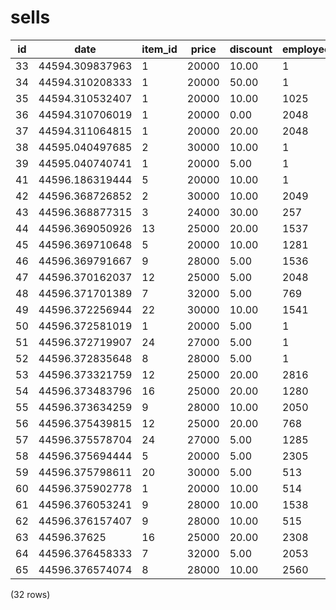 sells
=====

| id |      date       | item_id | price | discount | employee_id |
|----|-----------------|---------|-------|----------|-------------|
| 33 | 44594.309837963 | 1       | 20000 | 10.00    | 1           |
| 34 | 44594.310208333 | 1       | 20000 | 50.00    | 1           |
| 35 | 44594.310532407 | 1       | 20000 | 10.00    | 1025        |
| 36 | 44594.310706019 | 1       | 20000 | 0.00     | 2048        |
| 37 | 44594.311064815 | 1       | 20000 | 20.00    | 2048        |
| 38 | 44595.040497685 | 2       | 30000 | 10.00    | 1           |
| 39 | 44595.040740741 | 1       | 20000 | 5.00     | 1           |
| 41 | 44596.186319444 | 5       | 20000 | 10.00    | 1           |
| 42 | 44596.368726852 | 2       | 30000 | 10.00    | 2049        |
| 43 | 44596.368877315 | 3       | 24000 | 30.00    | 257         |
| 44 | 44596.369050926 | 13      | 25000 | 20.00    | 1537        |
| 45 | 44596.369710648 | 5       | 20000 | 10.00    | 1281        |
| 46 | 44596.369791667 | 9       | 28000 | 5.00     | 1536        |
| 47 | 44596.370162037 | 12      | 25000 | 5.00     | 2048        |
| 48 | 44596.371701389 | 7       | 32000 | 5.00     | 769         |
| 49 | 44596.372256944 | 22      | 30000 | 10.00    | 1541        |
| 50 | 44596.372581019 | 1       | 20000 | 5.00     | 1           |
| 51 | 44596.372719907 | 24      | 27000 | 5.00     | 1           |
| 52 | 44596.372835648 | 8       | 28000 | 5.00     | 1           |
| 53 | 44596.373321759 | 12      | 25000 | 20.00    | 2816        |
| 54 | 44596.373483796 | 16      | 25000 | 20.00    | 1280        |
| 55 | 44596.373634259 | 9       | 28000 | 10.00    | 2050        |
| 56 | 44596.375439815 | 12      | 25000 | 20.00    | 768         |
| 57 | 44596.375578704 | 24      | 27000 | 5.00     | 1285        |
| 58 | 44596.375694444 | 5       | 20000 | 5.00     | 2305        |
| 59 | 44596.375798611 | 20      | 30000 | 5.00     | 513         |
| 60 | 44596.375902778 | 1       | 20000 | 10.00    | 514         |
| 61 | 44596.376053241 | 9       | 28000 | 10.00    | 1538        |
| 62 | 44596.376157407 | 9       | 28000 | 10.00    | 515         |
| 63 | 44596.37625     | 16      | 25000 | 20.00    | 2308        |
| 64 | 44596.376458333 | 7       | 32000 | 5.00     | 2053        |
| 65 | 44596.376574074 | 8       | 28000 | 10.00    | 2560        |
(32 rows)

